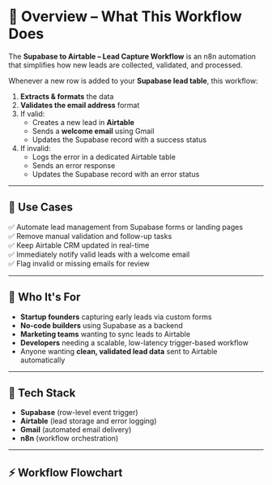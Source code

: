 # 📘 Overview – What This Workflow Does

The **Supabase to Airtable – Lead Capture Workflow** is an n8n automation that simplifies how new leads are collected, validated, and processed.

Whenever a new row is added to your **Supabase lead table**, this workflow:

1. **Extracts & formats** the data  
2. **Validates the email address** format  
3. If valid:
   - Creates a new lead in **Airtable**
   - Sends a **welcome email** using Gmail
   - Updates the Supabase record with a success status  
4. If invalid:
   - Logs the error in a dedicated Airtable table
   - Sends an error response
   - Updates the Supabase record with an error status

---

## 🎯 Use Cases

✅ Automate lead management from Supabase forms or landing pages  
✅ Remove manual validation and follow-up tasks  
✅ Keep Airtable CRM updated in real-time  
✅ Immediately notify valid leads with a welcome email  
✅ Flag invalid or missing emails for review  

---

## 💼 Who It's For

- **Startup founders** capturing early leads via custom forms  
- **No-code builders** using Supabase as a backend  
- **Marketing teams** wanting to sync leads to Airtable  
- **Developers** needing a scalable, low-latency trigger-based workflow  
- Anyone wanting **clean, validated lead data** sent to Airtable automatically

---

## 🧱 Tech Stack

- **Supabase** (row-level event trigger)
- **Airtable** (lead storage and error logging)
- **Gmail** (automated email delivery)
- **n8n** (workflow orchestration)

---

## ⚡ Workflow Flowchart

